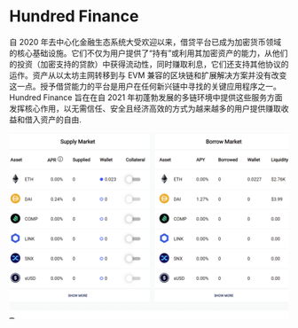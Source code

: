 # Hundred Finance

自 2020 年去中心化金融生态系统大受欢迎以来，借贷平台已成为加密货币领域的核心基础设施。它们不仅为用户提供了“持有”或利用其加密资产的能力，从他们的投资（加密支持的贷款）中获得流动性，同时赚取利息，它们还支持其他协议的运作。资产从以太坊主网转移到与 EVM 兼容的区块链和扩展解决方案并没有改变这一点。授予借贷能力的平台是用户在任何新兴链中寻找的关键应用程序之一。 Hundred Finance 旨在在自 2021 年初蓬勃发展的多链环境中提供这些服务方面发挥核心作用，以无需信任、安全且经济高效的方式为越来越多的用户提供赚取收益和借入资产的自由.

![hundredfinance-dapp-defi-ethereum-image1_1986798ee7a8258d443cd2517b6bfbb3](hundredfinance-dapp-defi-ethereum-image1_1986798ee7a8258d443cd2517b6bfbb3.png)

